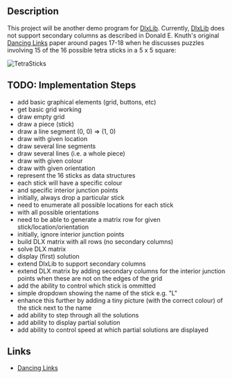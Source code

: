 
## Description

This project will be another demo program for [DlxLib](https://github.com/taylorjg/DlxLib).
Currently, [DlxLib](https://github.com/taylorjg/DlxLib) does not support secondary columns
as described in Donald E. Knuth's original
[Dancing Links](http://arxiv.org/pdf/cs/0011047v1.pdf "Dancing Links") paper around pages 17-18 when
he discusses puzzles involving 15 of the 16 possible tetra sticks in a 5 x 5 square:

![TetraSticks](https://raw.github.com/taylorjg/TetraSticks/master/Images/TetraSticks.png)

## TODO: Implementation Steps

- add basic graphical elements (grid, buttons, etc)
- get basic grid working
 - draw empty grid
- draw a piece (stick)
 - draw a line segment (0, 0) => (1, 0)
 - draw with given location
 - draw several line segments
 - draw several lines (i.e. a whole piece)
 - draw with given colour
 - draw with given orientation
- represent the 16 sticks as data structures
 - each stick will have a specific colour
 - and specific interior junction points
- initially, always drop a particular stick
- need to enumerate all possible locations for each stick
 - with all possible orientations
- need to be able to generate a matrix row for given stick/location/orientation
 - initially, ignore interior junction points
- build DLX matrix with all rows (no secondary columns)
- solve DLX matrix
- display (first) solution
- extend DlxLib to support secondary columns
- extend DLX matrix by adding secondary columns for the interior
  junction points when these are not on the edges of the grid
- add the ability to control which stick is ommitted
 - simple dropdown showing the name of the stick e.g. "L"
 - enhance this further by adding a tiny picture (with the correct colour) of the stick next to the name
- add ability to step through all the solutions
- add ability to display partial solution
- add ability to control speed at which partial solutions are displayed

## Links

* [Dancing Links](http://arxiv.org/pdf/cs/0011047v1.pdf "Dancing Links")
